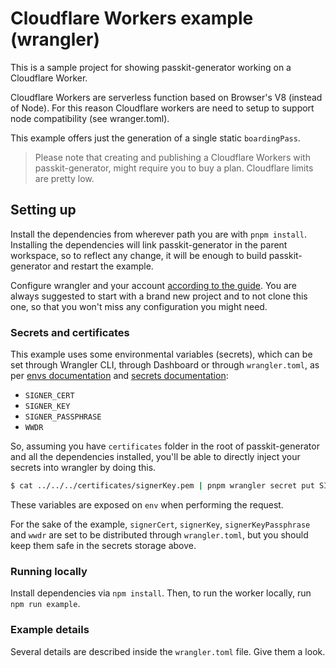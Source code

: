 # Cloudflare Workers example (wrangler)

This is a sample project for showing passkit-generator working on a Cloudflare Worker.

Cloudflare Workers are serverless function based on Browser's V8 (instead of Node). For this reason Cloudflare workers are need to setup to support node compatibility (see wranger.toml).

This example offers just the generation of a single static `boardingPass`.

> Please note that creating and publishing a Cloudflare Workers with passkit-generator, might require you to buy a plan.
> Cloudflare limits are pretty low.

## Setting up

Install the dependencies from wherever path you are with `pnpm install`. Installing the dependencies will link passkit-generator in the parent workspace, so to reflect any change, it will be enough to build passkit-generator and restart the example.

Configure wrangler and your account [according to the guide](https://developers.cloudflare.com/workers/get-started/guide).
You are always suggested to start with a brand new project and to not clone this one, so that you won't miss any configuration you might need.

### Secrets and certificates

This example uses some environmental variables (secrets), which can be set through Wrangler CLI, through Dashboard or through `wrangler.toml`, as per [envs documentation](https://developers.cloudflare.com/workers/platform/environment-variables#adding-secrets-via-wrangler) and [secrets documentation](https://developers.cloudflare.com/workers/configuration/secrets/):

-   `SIGNER_CERT`
-   `SIGNER_KEY`
-   `SIGNER_PASSPHRASE`
-   `WWDR`

So, assuming you have `certificates` folder in the root of passkit-generator and all the dependencies installed, you'll be able to directly inject your secrets into wrangler by doing this.

```sh
$ cat ../../../certificates/signerKey.pem | pnpm wrangler secret put SIGNER_KEY
```

These variables are exposed on `env` when performing the request.

For the sake of the example, `signerCert`, `signerKey`, `signerKeyPassphrase` and `wwdr` are set to be distributed through `wrangler.toml`, but you should keep them safe in the secrets storage above.

### Running locally

Install dependencies via `npm install`. Then, to run the worker locally, run `npm run example`.

### Example details

Several details are described inside the `wrangler.toml` file. Give them a look.
